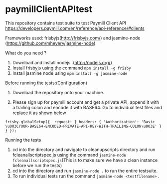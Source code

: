 paymillClientAPItest
====================

This repository contains test suite to test Paymill Client API https://developers.paymill.com/en/reference/api-reference/#clients

Frameworks used: frisbyjs(http://frisbyjs.com/)  and  jasmine-node (https://github.com/mhevery/jasmine-node)

What do you need ?

1. Download and install nodejs .(http://nodejs.org/)
2. Install frisbyjs using the command `npm install -g frisby`
3. Install jasmine node using `npm install -g jasmine-node`

Before running the tests:(Configuration)

1. Download the repository onto your machine.

2. Please sign up for paymill account and get a private API,  append it with a trailing colon 
and encode it with BASE64. Go to individual test files and replace it as shown below 

`frisby.globalSetup({ 
  request: {
    headers: { 'Authorization': 'Basic \u003CYOUR-BASE64-ENCODED-PRIVATE-API-KEY-WITH-TRAILING-COLON\u003E' }
  }
});`


Running the tests

1. cd into the directory and navigate to cleanupscripts directory and run fcleanallscriptspec.js using the command `jasmine-node fcleanallscriptspec.js`(This is to make sure 
we have a clean instance before we run the tests)
3. cd into the directory and run `jasmine-node .`  to run the entire testsuite.
4. To run individual tests run  the command `jasmine-node <testfilename>` .

